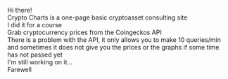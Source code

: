 Hi there!\
Crypto Charts is a one-page basic cryptoasset consulting site\
I did it for a course\
Grab cryptocurrency prices from the Coingeckos API\
There is a problem with the API, it only allows you to make 10 queries/min and sometimes it does not give you the prices or the graphs if some time has not passed yet\
I'm still working on it...\
Farewell
